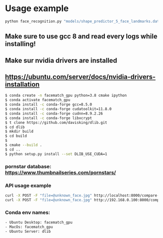 



# Usage example
```bash
python face_recognition.py "models/shape_predictor_5_face_landmarks.dat" "models/dlib_face_recognition_resnet_model_v1.dat" "faces/500_humans" "faces/unknown"
```

## Make sure to use gcc 8 and read every logs while installing!
## Make sur nvidia drivers are installed
## https://ubuntu.com/server/docs/nvidia-drivers-installation

```bash
$ conda create -n facematch_gpu python=3.8 cmake ipython
$ conda activate facematch_gpu
$ conda install -c conda-forge gcc=8.5.0
$ conda install -c conda-forge cudatoolkit=11.8.0
$ conda install -c conda-forge cudnn=8.9.2.26
$ conda install -c conda-forge libxcrypt
$ t clone https://github.com/davisking/dlib.git
$ cd dlib
$ mkdir build
$ cd build
$ 
$ cmake --build .
$ cd ..
$ python setup.py install --set DLIB_USE_CUDA=1
```

### pornstar database: https://www.thumbnailseries.com/pornstars/

### API usage example
```bash
curl -X POST -F "file=@unknown_face.jpg" http://localhost:8000/compare-face
curl -X POST -F "file=@unknown_face.jpg" http://192.168.0.100:8000/compare-face
```

### Conda env names:
```bash
- Ubuntu Desktop: facematch_gpu
- MacOs: facematch_gpu
- Ubuntu Server: dlib 
```
